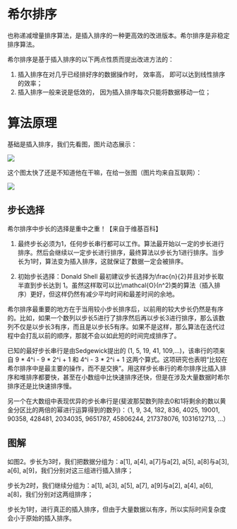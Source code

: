 # 希尔排序

也称递减增量排序算法，是插入排序的一种更高效的改进版本。希尔排序是非稳定排序算法。

希尔排序是基于插入排序的以下两点性质而提出改进方法的：

1. 插入排序在对几乎已经排好序的数据操作时， 效率高， 即可以达到线性排序的效率；
2. 插入排序一般来说是低效的， 因为插入排序每次只能将数据移动一位；

# 算法原理

基础是插入排序，我们先看图，图片动态展示：

![](http://img.blog.csdn.net/20140818220146959?watermark/2/text/aHR0cDovL2Jsb2cuY3Nkbi5uZXQvemhhbmgxMjE4/font/5a6L5L2T/fontsize/400/fill/I0JBQkFCMA==/dissolve/70/gravity/Center)

这个图太快了还是不知道他在干嘛，在给一张图（图片均来自互联网）：

![](http://img.blog.csdn.net/20140818222048959?watermark/2/text/aHR0cDovL2Jsb2cuY3Nkbi5uZXQvemhhbmgxMjE4/font/5a6L5L2T/fontsize/400/fill/I0JBQkFCMA==/dissolve/70/gravity/Center)

## 步长选择

希尔排序中步长的选择是重中之重！【来自于维基百科】

1. 最终步长必须为1，任何步长串行都可以工作。算法最开始以一定的步长进行排序。然后会继续以一定步长进行排序，最终算法以步长为1进行排序。当步长为1时，算法变为插入排序，这就保证了数据一定会被排序。

2. 初始步长选择：Donald Shell 最初建议步长选择为\frac{n}{2}并且对步长取半直到步长达到 1。虽然这样取可以比\mathcal{O}(n^2)类的算法（插入排序）更好，但这样仍然有减少平均时间和最差时间的余地。

希尔排序最重要的地方在于当用较小步长排序后，以前用的较大步长仍然是有序的。比如，如果一个数列以步长5进行了排序然后再以步长3进行排序，那么该数列不仅是以步长3有序，而且是以步长5有序。如果不是这样，那么算法在迭代过程中会打乱以前的顺序，那就不会以如此短的时间完成排序了。

已知的最好步长串行是由Sedgewick提出的 (1, 5, 19, 41, 109,...)，该串行的项来自 9 * 4^i - 9 * 2^i + 1 和 4^i - 3 * 2^i + 1 这两个算式。这项研究也表明“比较在希尔排序中是最主要的操作，而不是交换”。用这样步长串行的希尔排序比插入排序和堆排序都要快，甚至在小数组中比快速排序还快，但是在涉及大量数据时希尔排序还是比快速排序慢。

另一个在大数组中表现优异的步长串行是(斐波那契数列除去0和1将剩余的数以黄金分区比的两倍的幂进行运算得到的数列)：（1, 9, 34, 182, 836, 4025, 19001, 90358, 428481, 2034035, 9651787, 45806244, 217378076, 1031612713, …）

## 图解

如图2。步长为3时，我们把数据分组为：a[1], a[4], a[7]与a[2], a[5], a[8]与a[3], a[6], a[9]，我们分别对这三组进行插入排序；

步长为2时，我们继续分组为：a[1], a[3], a[5], a[7], a[9]与a[2], a[4], a[6], a[8]，我们分别对这两组排序；

步长为1时，进行真正的插入排序，但由于大量数据以有序，所以实际时间复杂度会小于原始的插入排序。
